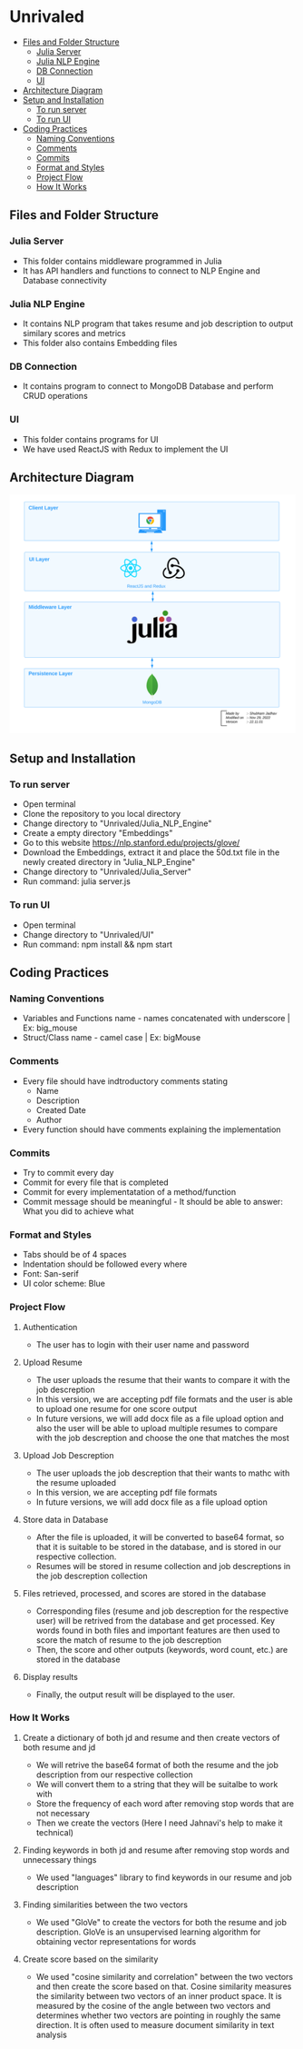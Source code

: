 # Unrivaled

- [Files and Folder Structure](#files-and-folder-structure)
  * [Julia Server](#julia-server)
  * [Julia NLP Engine](#julia-nlp-engine)
  * [DB Connection](#db-connection)
  * [UI](#ui)
- [Architecture Diagram](#architecture-diagram)
- [Setup and Installation](#setup-and-installation)
  * [To run server](#to-run-server)
  * [To run UI](#to-run-ui)
- [Coding Practices](#coding-practices)
  * [Naming Conventions](#naming-conventions)
  * [Comments](#comments)
  * [Commits](#commits)
  * [Format and Styles](#format-and-styles)
  * [Project Flow](#project-flow)
  * [How It Works](#how-it-works)

## Files and Folder Structure

### Julia Server
 * This folder contains middleware programmed in Julia
 * It has API handlers and functions to connect to NLP Engine and Database connectivity

### Julia NLP Engine
 * It contains NLP program that takes resume and job description to output similary scores and metrics
 * This folder also contains Embedding files

### DB Connection
 * It contains program to connect to MongoDB Database and perform CRUD operations

### UI
 * This folder contains programs for UI
 * We have used ReactJS with Redux to implement the UI

## Architecture Diagram

![alt text](Unrivaled_Architecture_Diagram.svg)

## Setup and Installation

### To run server
 * Open terminal
 * Clone the repository to you local directory
 * Change directory to "Unrivaled/Julia_NLP_Engine"
 * Create a empty directory "Embeddings"
 * Go to this website https://nlp.stanford.edu/projects/glove/
 * Download the Embeddings, extract it and place the 50d.txt file in the newly created directory in "Julia_NLP_Engine"
 * Change directory to "Unrivaled/Julia_Server"
 * Run command: julia server.js

### To run UI
 * Open terminal
 * Change directory to "Unrivaled/UI"
 * Run command: npm install && npm start

## Coding Practices

### Naming Conventions
* Variables and Functions name - names concatenated with underscore | Ex: big_mouse
* Struct/Class name - camel case | Ex: bigMouse
 
### Comments
* Every file should have indtroductory comments stating
  * Name
  * Description
  * Created Date
  * Author
 * Every function should have comments explaining the implementation
 
### Commits
 * Try to commit every day
 * Commit for every file that is completed
 * Commit for every implementatation of a method/function
 * Commit message should be meaningful - It should be able to answer: What you did to achieve what
 
### Format and Styles
 * Tabs should be of 4 spaces
 * Indentation should be followed every where
 * Font: San-serif
 * UI color scheme: Blue
 
### Project Flow
 1. Authentication
    * The user has to login with their user name and password

 2. Upload Resume
    * The user uploads the resume that their wants to compare it with the job descreption
    * In this version, we are accepting pdf file formats and the user is able to upload one resume for one score output
    * In future versions, we will add docx file as a file upload option and also the user will be able to upload multiple resumes to compare with the job descreption and choose the one that matches the most

 3. Upload Job Descreption
    * The user uploads the job descreption that their wants to mathc with the resume uploaded
    * In this version, we are accepting pdf file formats
    * In future versions, we will add docx file as a file upload option

 4. Store data in Database
    * After the file is uploaded, it will be converted to base64 format, so that it is suitable to be stored in the database, and is stored in our respective collection.
    * Resumes will be stored in resume collection and job descreptions in the job descreption collection

 5. Files retrieved, processed, and scores are stored in the database
    * Corresponding files (resume and job descreption for the respective user) will be retrived from the database and get processed. Key words found in both files and 
      important features are then used to score the match of resume to the job descreption
    * Then, the score and other outputs (keywords, word count, etc.) are stored in the database

 6. Display results
    * Finally, the output result will be displayed to the user.

### How It Works
 1. Create a dictionary of both jd and resume and then create vectors of both resume and jd
    * We will retrive the base64 format of both the resume and the job description from our respective collection
    * We will convert them to a string that they will be suitalbe to work with
    * Store the frequency of each word after removing stop words that are not necessary
    * Then we create the vectors (Here I need Jahnavi's help to make it technical)

 2. Finding keywords in both jd and resume after removing stop words and unnecessary things
    * We used "languages" library to find keywords in our resume and job description

 3. Finding similarities between the two vectors
    * We used "GloVe" to create the vectors for both the resume and job description. GloVe is an unsupervised learning algorithm for obtaining vector representations for 
      words

 4. Create score based on the similarity
    * We used "cosine similarity and correlation" between the two vectors and then create the score based on that. Cosine similarity measures the similarity between two 
      vectors of an inner product space. It is measured by the cosine of the angle between two vectors and determines whether two vectors are pointing in roughly the same 
      direction. It is often used to measure document similarity in text analysis
